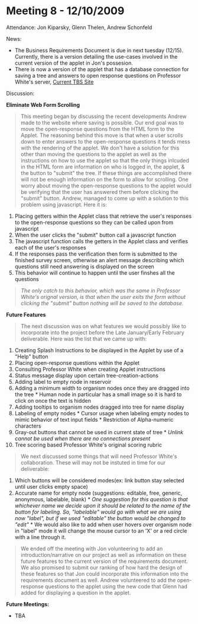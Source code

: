 # Meeting 8 - 12/10/2009 #

Attendance: Jon Kiparsky, Glenn Thelen, Andrew Schonfeld

News:
  * The Business Requirements Document is due in next tuesday (12/15).  Currently, there is a version detailing the use-cases involved in the current version of the applet in Jon's possesion.
  * There is now a version of the applet that has a database connection for saving a tree and answers to open response questions on Professor White's server, [Current TBS Site](http://cluster.bio.whe.umb.edu/cgi-bin/Test/TBSTestSurvey.pl)

Discussion:

**Eliminate Web Form Scrolling**
> This meeting began by discussing the recent developments Andrew made to the website where saving is possible.  Our end goal was to move the open-response questions from the HTML form to the Applet.  The reasoning behind this move is that when a user scrolls down to enter answers to the open-response questions it tends mess with the rendering of the applet.  We don't have a solution for this other than moving the questions to the applet as well as the instructions on how to use the applet so that the only things inlcuded in the HTML form are information on who is logged in, the applet, & the button to "submit" the tree.  If these things are accomplished there will not be enough information on the form to allow for scrolling.
> One worry about moving the open-response questions to the applet would be verifying that the user has answered them before clicking the "submit" button.  Andrew, managed to come up with a solution to this problem using javascript.  Here it is:
  1. Placing getters within the Applet class that retrieve the user's responses to the open-response questions so they can be called upon from javascript
  1. When the user clicks the "submit" button call a javascript function
  1. The javascript function calls the getters in the Applet class and verifies each of the user's responses
  1. If the responses pass the verification then form is submitted to the finished survey screen, otherwise an alert message describing which questions still need answering is displayed on the screen
  1. This behavior will continue to happen until the user finshes all the questions

> _The only catch to this behavior, which was the same in Professor White's orignal version, is that when the user exits the form without clicking the "submit" button nothing will be saved to the database._

**Future Features**
> The next discussion was on what features we would possibly like to incorporate into the project before the Late January/Early February deliverable.  Here was the list that we came up with:
  1. Creating Splash Instructions to be displayed in the Applet by use of a "Help" button
  1. Placing open-response questions within the Applet
  1. Consulting Professor White when creating Applet instructions
  1. Status message display upon certain tree-creation-actions
  1. Adding label to empty node in reservoir
  1. Adding a minimum width to organism nodes once they are dragged into the tree
    * Human node in particular has a small image so it is hard to click on once the text is hidden
  1. Adding tooltips to organism nodes dragged into tree for name display
  1. Labeling of empty nodes
    * Cursor usage when labeling empty nodes to mimic behavior of text input fields
    * Restriction of Alpha-numeric characters
  1. Gray-out buttons that cannot be used in current state of tree
    * _Unlink cannot be used when there are no connections present_
  1. Tree scoring based Professor White's original scoring rubric

> We next discussed some things that will need Professor White's collaboration.  These will may not be instuted in time for our deliverable:
  1. Which buttons will be considered modes(ex: link button stay selected until user clicks empty space)
  1. Accurate name for empty node (suggestions: editable, free, generic, anonymous, labelable, blank)
    * _One suggestion for this question is that whichever name we decide upon it should be related to the name of the button for labeling.  So, "labelable" would go with what we are using now "label", but if we used "editable" the button would be changed to "edit"_
    * We would also like to add when user hovers over organism node in "label" mode it will change the mouse cursor to an 'X' or a red circle with a line through it.


> We ended off the meeting with Jon volunteering to add an introduction/narrative on our project as well as information on these future features to the current version of the requirements document.  We also promised to submit our ranking of how hard the design of these features so that Jon could incorporate this information into the requirements document as well.
> Andrew volunteered to add the open-response questions to the applet using the new code that Glenn had added for displaying a question in the applet.

**Future Meetings:**
  * TBA
